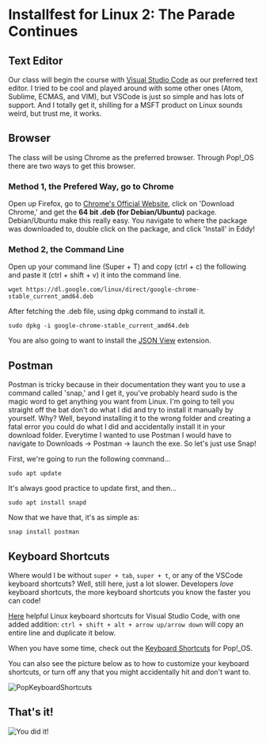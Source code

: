 # Installfest for Linux 2: The Parade Continues

## Text Editor

Our class will begin the course with [Visual Studio Code](../../mac-dev-tools/editor-vsc.md) as our preferred text editor. I tried to be cool and played around with some other ones (Atom, Sublime, ECMAS, and VIM), but VSCode is just so simple and has lots of support. And I totally get it, shilling for a MSFT product on Linux sounds weird, but trust me, it works. 

## Browser

The class will be using Chrome as the preferred browser. Through Pop!_OS there are two ways to get this browser.

### Method 1, the Prefered Way, go to Chrome

Open up Firefox, go to [Chrome's Official Website](https://www.google.com/chrome/), click on 'Download Chrome,' and get the **64 bit .deb (for Debian/Ubuntu)** package. Debian/Ubuntu make this really easy. You navigate to where the package was downloaded to, double click on the package, and click 'Install' in Eddy!

### Method 2, the Command Line 

Open up your command line (Super + T) and copy (ctrl + c) the following and paste it (ctrl + shift + v) it into the command line.

``wget https://dl.google.com/linux/direct/google-chrome-stable_current_amd64.deb``

After fetching the .deb file, using dpkg command to install it. 

``sudo dpkg -i google-chrome-stable_current_amd64.deb``

You are also going to want to install the [JSON View](https://chrome.google.com/webstore/detail/jsonview/chklaanhfefbnpoihckbnefhakgolnmc) extension.

## Postman

Postman is tricky because in their documentation they want you to use a command called 'snap,' and I get it, you've probably heard sudo is the magic word to get anything you want from Linux. I'm going to tell you straight off the bat don't do what I did and try to install it manually by yourself. Why? Well, beyond installing it to the wrong folder and creating a fatal error you could do what I did and accidentally install it in your download folder. Everytime I wanted to use Postman I would have to navigate to Downloads -> Postman -> launch the exe. So let's just use Snap!

First, we're going to run the following command...

``sudo apt update``

It's always good practice to update first, and then...

``sudo apt install snapd``

Now that we have that, it's as simple as:

``snap install postman``

## Keyboard Shortcuts

Where would I be without ``super + tab``, ``super + t``, or any of the VSCode keyboard shortcuts? Well, still here, just a lot slower. Developers *love* keyboard shortcuts, the more keyboard shortcuts you know the faster you can code!

[Here](https://code.visualstudio.com/shortcuts/keyboard-shortcuts-linux.pdf) helpful Linux keyboard shortcuts for Visual Studio Code, with one added addition: ``ctrl + shift + alt + arrow up/arrow down`` will copy an entire line and duplicate it below. 

When you have some time, check out the [Keyboard Shortcuts](https://support.system76.com/articles/pop-keyboard-shortcuts/) for Pop!_OS. 

You can also see the picture below as to how to customize your keyboard shortcuts, or turn off any that you might accidentally hit and don't want to.

![PopKeyboardShortcuts](../../assets/popkeyshortcuts.png)

## That's it!

![You did it!](https://media.giphy.com/media/3otPoS81loriI9sO8o/giphy.gif)
